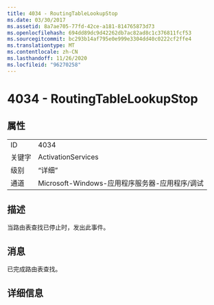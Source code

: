 ```yaml
---
title: 4034 - RoutingTableLookupStop
ms.date: 03/30/2017
ms.assetid: 8a7ae705-77fd-42ce-a181-814765873d73
ms.openlocfilehash: 694dd89dc9d42262db7ac82ad8c1c376811fcf53
ms.sourcegitcommit: bc293b14af795e0e999e3304dd40c0222cf2ffe4
ms.translationtype: MT
ms.contentlocale: zh-CN
ms.lasthandoff: 11/26/2020
ms.locfileid: "96270258"
---
```

# <a name="4034---routingtablelookupstop"></a>4034 - RoutingTableLookupStop

## <a name="properties"></a>属性  
  
|||  
|-|-|  
|ID|4034|  
|关键字|ActivationServices|  
|级别|“详细”|  
|通道|Microsoft-Windows-应用程序服务器-应用程序/调试|  
  
## <a name="description"></a>描述  

 当路由表查找已停止时，发出此事件。  
  
## <a name="message"></a>消息  

 已完成路由表查找。  
  
## <a name="details"></a>详细信息
